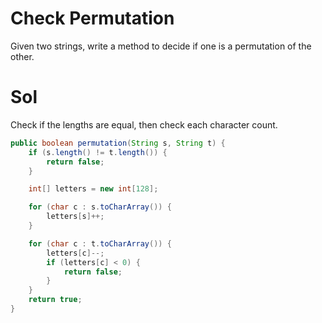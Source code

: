 # Check Permutation

Given two strings, write a method to decide if one is a permutation of the other.

# Sol

Check if the lengths are equal, then check each character count.

```java
public boolean permutation(String s, String t) {
	if (s.length() != t.length()) {
		return false;
	}

	int[] letters = new int[128];

	for (char c : s.toCharArray()) {
		letters[s]++;
	}

	for (char c : t.toCharArray()) {
		letters[c]--;
		if (letters[c] < 0) {
			return false;
		}
	}
	return true;
}
```